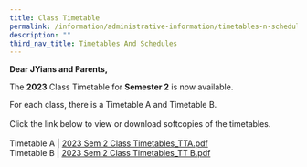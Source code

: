 ```yaml
---
title: Class Timetable
permalink: /information/administrative-information/timetables-n-schedules/class-timetable/
description: ""
third_nav_title: Timetables And Schedules
---
```

<p><strong>Dear JYians and Parents,</strong></p>
<p>The&nbsp;<strong>2023</strong>&nbsp;Class Timetable for&nbsp;<strong>Semester 2</strong>&nbsp;is now available.</p>
<p>For each class, there is a Timetable A and Timetable B.<br><br>Click the link below to view or download softcopies of the timetables.<br><br>Timetable A | <a href="https://drive.google.com/file/d/1Q05JhM2fDC650fKJuvgDc6NEO2FCWfsQ/view?usp=sharing">2023 Sem 2 Class Timetables_TTA.pdf</a><br>Timetable B |&nbsp;<a href="/files/2023%20Sem%201%20Class%20Timetables_TT%20B_27%20Dec%2022.pdf">2023 Sem 2 Class Timetables_TT B.pdf</a></p>